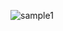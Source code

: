 ![sample1](https://github.com/saumil143/sample-layout-1/assets/113255348/bf5dfd0b-bcef-470a-b423-2775e6dc178b)
